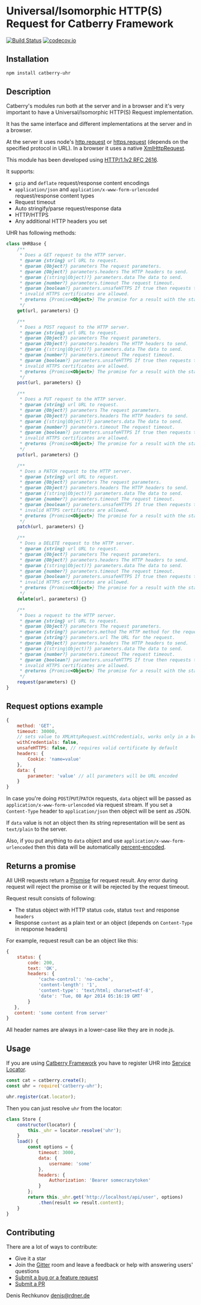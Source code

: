 # Universal/Isomorphic HTTP(S) Request for Catberry Framework

[![Build Status](https://travis-ci.org/catberry/catberry-uhr.svg?branch=master)](https://travis-ci.org/catberry/catberry-uhr) [![codecov.io](http://codecov.io/github/catberry/catberry-uhr/coverage.svg?branch=master)](http://codecov.io/github/catberry/catberry-uhr?branch=master)

## Installation

```bash
npm install catberry-uhr
```

## Description
Catberry's modules run both at the server and in a browser and it's very important to
have a Universal/Isomorphic HTTP(S) Request implementation.

It has the same interface and different implementations at the server and in a browser.

At the server it uses node's [http.request](http://nodejs.org/api/http.html#http_event_request)
or [https.request](http://nodejs.org/api/https.html#https_https_request_options_callback)
(depends on the specified protocol in URL).
In a browser it uses a native [XmlHttpRequest](https://developer.mozilla.org/ru/docs/Web/API/XMLHttpRequest).

This module has been developed using [HTTP/1.1v2 RFC 2616](http://www.w3.org/Protocols/rfc2616).

It supports:

 * `gzip` and `deflate` request/response content encodings
 * `application/json` and `application/x-www-form-urlencoded`
 request/response content types
 * Request timeout
 * Auto stringify/parse request/response data
 * HTTP/HTTPS
 * Any additional HTTP headers you set

UHR has following methods:

```javascript
class UHRBase {
	/**
	 * Does a GET request to the HTTP server.
	 * @param {string} url URL to request.
	 * @param {Object?} parameters The request parameters.
	 * @param {Object?} parameters.headers The HTTP headers to send.
	 * @param {(string|Object)?} parameters.data The data to send.
	 * @param {number?} parameters.timeout The request timeout.
	 * @param {boolean?} parameters.unsafeHTTPS If true then requests to servers with
	 * invalid HTTPS certificates are allowed.
	 * @returns {Promise<Object>} The promise for a result with the status object and content.
	 */
	get(url, parameters) {}

	/**
	 * Does a POST request to the HTTP server.
	 * @param {string} url URL to request.
	 * @param {Object?} parameters The request parameters.
	 * @param {Object?} parameters.headers The HTTP headers to send.
	 * @param {(string|Object)?} parameters.data The data to send.
	 * @param {number?} parameters.timeout The request timeout.
	 * @param {boolean?} parameters.unsafeHTTPS If true then requests to servers with
	 * invalid HTTPS certificates are allowed.
	 * @returns {Promise<Object>} The promise for a result with the status object and content.
	 */
	post(url, parameters) {}

	/**
	 * Does a PUT request to the HTTP server.
	 * @param {string} url URL to request.
	 * @param {Object?} parameters The request parameters.
	 * @param {Object?} parameters.headers The HTTP headers to send.
	 * @param {(string|Object)?} parameters.data The data to send.
	 * @param {number?} parameters.timeout The request timeout.
	 * @param {boolean?} parameters.unsafeHTTPS If true then requests to servers with
	 * invalid HTTPS certificates are allowed.
	 * @returns {Promise<Object>} The promise for a result with the status object and content.
	 */
	put(url, parameters) {}

	/**
	 * Does a PATCH request to the HTTP server.
	 * @param {string} url URL to request.
	 * @param {Object?} parameters The request parameters.
	 * @param {Object?} parameters.headers The HTTP headers to send.
	 * @param {(string|Object)?} parameters.data The data to send.
	 * @param {number?} parameters.timeout The request timeout.
	 * @param {boolean?} parameters.unsafeHTTPS If true then requests to servers with
	 * invalid HTTPS certificates are allowed.
	 * @returns {Promise<Object>} The promise for a result with the status object and content.
	 */
	patch(url, parameters) {}

	/**
	 * Does a DELETE request to the HTTP server.
	 * @param {string} url URL to request.
	 * @param {Object?} parameters The request parameters.
	 * @param {Object?} parameters.headers The HTTP headers to send.
	 * @param {(string|Object)?} parameters.data The data to send.
	 * @param {number?} parameters.timeout The request timeout.
	 * @param {boolean?} parameters.unsafeHTTPS If true then requests to servers with
	 * invalid HTTPS certificates are allowed.
	 * @returns {Promise<Object>} The promise for a result with the status object and content.
	 */
	delete(url, parameters) {}

	/**
	 * Does a request to the HTTP server.
	 * @param {string} url URL to request.
	 * @param {Object?} parameters The request parameters.
	 * @param {string?} parameters.method The HTTP method for the request.
	 * @param {string?} parameters.url The URL for the request.
	 * @param {Object?} parameters.headers The HTTP headers to send.
	 * @param {(string|Object)?} parameters.data The data to send.
	 * @param {number?} parameters.timeout The request timeout.
	 * @param {boolean?} parameters.unsafeHTTPS If true then requests to servers with
	 * invalid HTTPS certificates are allowed.
	 * @returns {Promise<Object>} The promise for a result with the status object and content.
	 */
	request(parameters) {}
}
```

## Request options example

```javascript
{
	method: 'GET',
	timeout: 30000,
	// sets value to XMLHttpRequest.withCredentials, works only in a browser
	withCredentials: false,
	unsafeHTTPS: false, // requires valid certificate by default
	headers: {
		Cookie: 'name=value'
	},
	data: {
		parameter: 'value' // all parameters will be URL encoded
	}
}
```

In case you're doing `POST`/`PUT`/`PATCH` requests, `data` object will
be passed as `application/x-www-form-urlencoded` via request stream.
If you set a `Content-Type` header to `application/json` then object will
be sent as JSON.

If `data` value is not an object then its string representation will be sent
as `text/plain` to the server.

Also, if you put anything to `data` object and use
`application/x-www-form-urlencoded` then this data will be
automatically [percent-encoded](http://en.wikipedia.org/wiki/Percent-encoding).

## Returns a promise
All UHR requests return a [Promise](https://www.promisejs.org) for request result.
Any error during request will reject the promise or it will be rejected by the request timeout.

Request result consists of following:

* The status object with HTTP status `code`, status `text` and response `headers`
* Response `content` as a plain text or an object
(depends on `Content-Type` in response headers)

For example, request result can be an object like this:

```javascript
{
	status: {
		code: 200,
		text: 'OK',
		headers: {
			'cache-control': 'no-cache',
			'content-length': '1',
			'content-type': 'text/html; charset=utf-8',
			'date': 'Tue, 08 Apr 2014 05:16:19 GMT'
		}
   },
   content: 'some content from server'
}
```

All header names are always in a lower-case like they are in node.js.

## Usage
If you are using [Catberry Framework](https://github.com/catberry/catberry)
you have to register UHR into [Service Locator](https://github.com/catberry/catberry/blob/develop/docs/index.md#service-locator).

```javascript
const cat = catberry.create();
const uhr = require('catberry-uhr');

uhr.register(cat.locator);
```

Then you can just resolve `uhr` from the locator:

```javascript
class Store {
	constructor(locator) {
		this._uhr = locator.resolve('uhr');
	}
	load() {
		const options = {
			timeout: 3000,
			data: {
				username: 'some'
			},
			headers: {
				Authorization: 'Bearer somecrazytoken'
			}
		};
		return this._uhr.get('http://localhost/api/user', options)
			.then(result => result.content);
	}
}
```

## Contributing

There are a lot of ways to contribute:

* Give it a star
* Join the [Gitter](https://gitter.im/catberry/main) room and leave a feedback or help with answering users' questions
* [Submit a bug or a feature request](https://github.com/catberry/catberry-uhr/issues)
* [Submit a PR](https://github.com/catberry/catberry-uhr/blob/develop/CONTRIBUTING.md)

Denis Rechkunov <denis@rdner.de>
